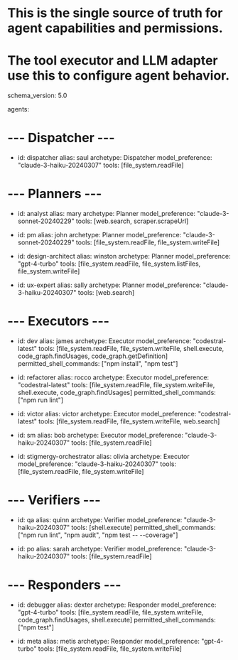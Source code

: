 # This is the single source of truth for agent capabilities and permissions.
# The tool executor and LLM adapter use this to configure agent behavior.
schema_version: 5.0

agents:
  # --- Dispatcher ---
  - id: dispatcher
    alias: saul
    archetype: Dispatcher
    model_preference: "claude-3-haiku-20240307"
    tools: [file_system.readFile]

  # --- Planners ---
  - id: analyst
    alias: mary
    archetype: Planner
    model_preference: "claude-3-sonnet-20240229"
    tools: [web.search, scraper.scrapeUrl]

  - id: pm
    alias: john
    archetype: Planner
    model_preference: "claude-3-sonnet-20240229"
    tools: [file_system.readFile, file_system.writeFile]

  - id: design-architect
    alias: winston
    archetype: Planner
    model_preference: "gpt-4-turbo"
    tools: [file_system.readFile, file_system.listFiles, file_system.writeFile]

  - id: ux-expert
    alias: sally
    archetype: Planner
    model_preference: "claude-3-haiku-20240307"
    tools: [web.search]

  # --- Executors ---
  - id: dev
    alias: james
    archetype: Executor
    model_preference: "codestral-latest"
    tools: [file_system.readFile, file_system.writeFile, shell.execute, code_graph.findUsages, code_graph.getDefinition]
    permitted_shell_commands: ["npm install", "npm test"]

  - id: refactorer
    alias: rocco
    archetype: Executor
    model_preference: "codestral-latest"
    tools: [file_system.readFile, file_system.writeFile, shell.execute, code_graph.findUsages]
    permitted_shell_commands: ["npm run lint"]
    
  - id: victor
    alias: victor
    archetype: Executor
    model_preference: "codestral-latest"
    tools: [file_system.readFile, file_system.writeFile, web.search]

  - id: sm
    alias: bob
    archetype: Executor
    model_preference: "claude-3-haiku-20240307"
    tools: [file_system.readFile]

  - id: stigmergy-orchestrator
    alias: olivia
    archetype: Executor
    model_preference: "claude-3-haiku-20240307"
    tools: [file_system.readFile, file_system.writeFile]

  # --- Verifiers ---
  - id: qa
    alias: quinn
    archetype: Verifier
    model_preference: "claude-3-haiku-20240307"
    tools: [shell.execute]
    permitted_shell_commands: ["npm run lint", "npm audit", "npm test -- --coverage"]

  - id: po
    alias: sarah
    archetype: Verifier
    model_preference: "claude-3-haiku-20240307"
    tools: [file_system.readFile]
  
  # --- Responders ---
  - id: debugger
    alias: dexter
    archetype: Responder
    model_preference: "gpt-4-turbo"
    tools: [file_system.readFile, file_system.writeFile, code_graph.findUsages, shell.execute]
    permitted_shell_commands: ["npm test"]

  - id: meta
    alias: metis
    archetype: Responder
    model_preference: "gpt-4-turbo"
    tools: [file_system.readFile, file_system.writeFile]
